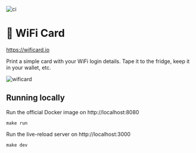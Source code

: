 ![ci](https://github.com/bndw/wifi-card/workflows/ci/badge.svg)

# 📶 WiFi Card

https://wificard.io

Print a simple card with your WiFi login details. Tape it to the fridge, keep it in your wallet, etc.

![wificard](https://user-images.githubusercontent.com/4248167/125180713-2f5d3d00-e1b2-11eb-88f8-be5b4db4e0b1.gif)

## Running locally

Run the official Docker image on http://localhost:8080

```
make run
```

Run the live-reload server on http://localhost:3000

```
make dev
```
